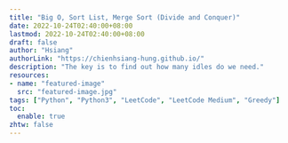 ```yaml
---
title: "Big O, Sort List, Merge Sort (Divide and Conquer)"
date: 2022-10-24T02:40:00+08:00
lastmod: 2022-10-24T02:40:00+08:00
draft: false
author: "Hsiang"
authorLink: "https://chienhsiang-hung.github.io/"
description: "The key is to find out how many idles do we need."
resources:
- name: "featured-image"
  src: "featured-image.jpg"
tags: ["Python", "Python3", "LeetCode", "LeetCode Medium", "Greedy"]
toc:
  enable: true
zhtw: false
---
```

